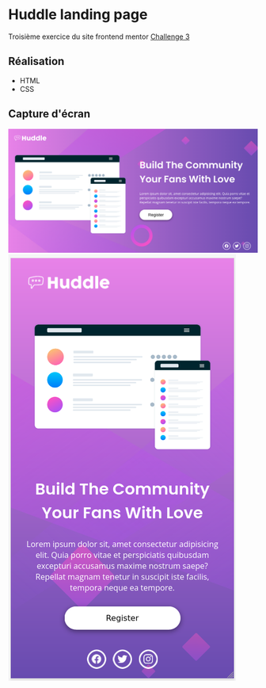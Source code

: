 # Huddle landing page

Troisième exercice du site frontend mentor
[Challenge 3](https://www.frontendmentor.io/challenges/huddle-landing-page-with-a-single-introductory-section-B_2Wvxgi0)

## Réalisation
- HTML
- CSS

## Capture d'écran
![Front screenshot](/screenshot/front.png)
![Responsive front screenshot](/screenshot/front_responsive.png)